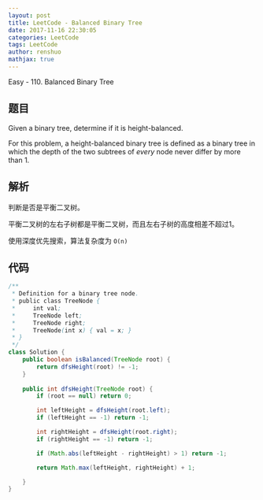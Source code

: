 ```yaml
---
layout: post
title: LeetCode - Balanced Binary Tree
date: 2017-11-16 22:30:05
categories: LeetCode
tags: LeetCode
author: renshuo
mathjax: true
---
```


Easy - 110. Balanced Binary Tree

<!--more-->

## 题目

Given a binary tree, determine if it is height-balanced.

For this problem, a height-balanced binary tree is defined as a binary tree in which the depth of the two subtrees of *every* node never differ by more than 1.

## 解析

判断是否是平衡二叉树。

平衡二叉树的左右子树都是平衡二叉树，而且左右子树的高度相差不超过1。

使用深度优先搜索，算法复杂度为 `O(n)`

## 代码

``` java
/**
 * Definition for a binary tree node.
 * public class TreeNode {
 *     int val;
 *     TreeNode left;
 *     TreeNode right;
 *     TreeNode(int x) { val = x; }
 * }
 */
class Solution {
    public boolean isBalanced(TreeNode root) {
        return dfsHeight(root) != -1;
    }
    
    public int dfsHeight(TreeNode root) {
        if (root == null) return 0;

        int leftHeight = dfsHeight(root.left);
        if (leftHeight == -1) return -1;

        int rightHeight = dfsHeight(root.right);
        if (rightHeight == -1) return -1;

        if (Math.abs(leftHeight - rightHeight) > 1) return -1;

        return Math.max(leftHeight, rightHeight) + 1;

    }
}
```